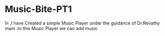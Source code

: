 # Music-Bite-PT1
hi ,I have Created a simple Music Player  under the guidance of Dr.Revathy mam .In this Music Player we can add music
